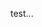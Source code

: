 <p>test...</p>

<!-- ---
layout: homepage
title: Sentosa Development Corporation
permalink: /
--- -->
<!--Backup: ###### This website is in beta - your valuable [feedback](https://form.sg/#!/forms/govtech/5a9ce876b3a3b6006e6b8335){:target="_blank"} will help us in improving it.-->
<!-- Type your notification here - the notification bar will not appear if this is empty. For other changes, refer to _data/homepage.yml to edit the homepage -->
<!--Businesses can go to [covid.gobusiness.gov.sg](https://covid.gobusiness.gov.sg/){:target="_blanck"} for more information regarding the temporary suspension of activities.-->
